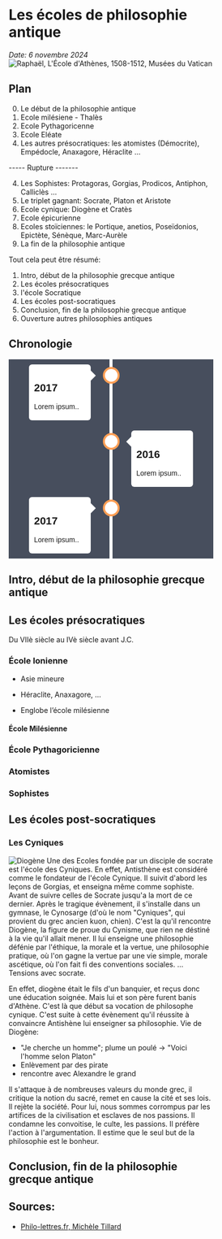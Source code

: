 # Les écoles de philosophie antique
*Date: 6 novembre 2024*
![Raphaël, L'École d'Athènes, 1508-1512, Musées du Vatican](https://upload.wikimedia.org/wikipedia/commons/1/18/The_School_of_Athens.jpg)

## Plan
0. Le début de la philosophie antique
1. Ecole milésiene - Thalès
2. Ecole Pythagoricenne
3. Ecole Eléate
3. Les autres présocratiques: les atomistes (Démocrite), Empédocle, Anaxagore, Héraclite ...

----- Rupture -------

4. Les Sophistes: Protagoras, Gorgias, Prodicos, Antiphon, Calliclès ... 
5. Le triplet gagnant: Socrate, Platon et Aristote
6. Ecole cynique: Diogène et Cratès  
7. Ecole épicurienne
8. Ecoles stoïciennes: le Portique, anetios, Poseïdonios, Epictète, Sénèque, Marc-Aurèle 
9. La fin de la philosophie antique

Tout cela peut être résumé:

1. Intro, début de la philosophie grecque antique
2. Les écoles présocratiques
3. l'école Socratique
4. Les écoles post-socratiques
5. Conclusion, fin de la philosophie grecque antique
6. Ouverture autres philosophies antiques

## Chronologie

<div class="timeline">
  <div class="container left">
    <div class="content">
      <h2>2017</h2>
      <p>Lorem ipsum..</p>
    </div>
  </div>
  <div class="container right">
    <div class="content">
      <h2>2016</h2>
      <p>Lorem ipsum..</p>
    </div>
  </div>
   <div class="container left">
    <div class="content">
      <h2>2017</h2>
      <p>Lorem ipsum..</p>
    </div>
  </div>
</div> 

## Intro, début de la philosophie grecque antique
## Les écoles présocratiques
Du VIIè siècle au IVè siècle avant J.C.

### École Ionienne

* Asie mineure
* Héraclite, Anaxagore, …

* Englobe l’école milésienne

#### École Milésienne
### École Pythagoricienne
### Atomistes
### Sophistes


## Les écoles post-socratiques
### Les Cyniques
![Diogène](https://upload.wikimedia.org/wikipedia/commons/b/b1/Jean-L%C3%A9on_G%C3%A9r%C3%B4me_-_Diogenes_-_Walters_37131.jpg)
Une des Ecoles fondée par un disciple de socrate est l'école des Cyniques. 
En effet, Antisthène est considéré comme le fondateur de l'école Cynique. Il suivit d'abord les leçons de Gorgias, et enseigna même comme sophiste. Avant de suivre celles de Socrate jusqu'a la mort de ce dernier. Après le tragique évènement, il s'installe dans un gymnase, le Cynosarge (d'où le nom "Cyniques", qui provient du grec ancien kuon, chien). C'est la qu'il rencontre Diogène, la figure de proue du Cynisme, que rien ne déstiné à la vie qu'il allait mener. Il lui enseigne une philosophie défénie par l'éthique, la morale et la vertue, une philosophie pratique, où l'on gagne la vertue par une vie simple, morale ascétique, où l'on fait fi des conventions sociales. 
... Tensions avec socrate.

En effet, diogène était le fils d'un banquier, et reçus donc une éducation soignée. Mais lui et son père furent banis d'Athène. C'est là que début sa vocation de philosophe cynique. C'est suite à cette évènement qu'il réussite à convaincre Antishène lui enseigner sa philosophie.
Vie de Diogène:

- "Je cherche un homme"; plume un poulé -> "Voici l'homme selon Platon"
- Enlèvement par des pirate
- rencontre avec Alexandre le grand
  
 Il s'attaque à de nombreuses valeurs du monde grec, il critique la notion du sacré, remet en cause la cité et ses lois. Il rejète la société. Pour lui, nous sommes corrompus par les artifices de la civilisation et esclaves de nos passions. Il condamne les convoitise, le culte, les passions. Il préfère l'action à l'argumentation. Il estime que le seul but de la philosophie est le bonheur. 

## Conclusion, fin de la philosophie grecque antique

## Sources:
- [Philo-lettres.fr, Michèle Tillard](https://philo-lettres.fr/grec-ancien/la-philosophie-grecque/) 

<style>
	* {
  box-sizing: border-box;
}

/* The actual timeline (the vertical ruler) */
.timeline {
  position: relative;
  max-width: 1200px;
  margin: 0 auto;
  background-color: #474e5d;
  font-family: Helvetica, sans-serif;
}

/* The actual timeline (the vertical ruler) */
.timeline::after {
  content: '';
  position: absolute;
  width: 6px;
  background-color: white;
  top: 0;
  bottom: 0;
  left: 50%;
  margin-left: -3px;
}

/* Container around content */
.container {
  padding: 10px 40px;
  position: relative;
  background-color: inherit;
  width: 50%;
}

/* The circles on the timeline */
.container::after {
  content: '';
  position: absolute;
  width: 25px;
  height: 25px;
  right: -17px;
  background-color: white;
  border: 4px solid #FF9F55;
  top: 15px;
  border-radius: 50%;
  z-index: 1;
}

/* Place the container to the left */
.left {
  left: 0;
}

/* Place the container to the right */
.right {
  left: 50%;
}
/* Add arrows to the left container (pointing right) */
.left::before {
  content: " ";
  height: 0;
  position: absolute;
  top: 22px;
  width: 0;
  z-index: 1;
  right: 30px;
  border: medium solid white;
  border-width: 10px 0 10px 10px;
  border-color: transparent transparent transparent white;
}

/* Add arrows to the right container (pointing left) */
.right::before {
  content: " ";
  height: 0;
  position: absolute;
  top: 22px;
  width: 0;
  z-index: 1;
  left: 30px;
  border: medium solid white;
  border-width: 10px 10px 10px 0;
  border-color: transparent white transparent transparent;
}

/* Fix the circle for containers on the right side */
.right::after {
  left: -16px;
}
/* The actual content */
.content {
  padding: 5px 10px;
  background-color: white;
  position: relative;
  border-radius: 6px;
}
	
	/* Media queries - Responsive timeline on screens less than 600px wide */
@media screen and (max-width: 600px) {
/* Place the timelime to the left */
  .timeline::after {
    left: 31px;
  }

/* Full-width containers */
  .container {
    width: 100%;
    padding-left: 70px;
    padding-right: 25px;
  }

/* Make sure that all arrows are pointing leftwards */
  .container::before {
    left: 60px;
    border: medium solid white;
    border-width: 10px 10px 10px 0;
    border-color: transparent white transparent transparent;
  }

/* Make sure all circles are at the same spot */
  .left::after, .right::after {
    left: 15px;
  }

/* Make all right containers behave like the left ones */
  .right {
    left: 0%;
  }
}
</style>
